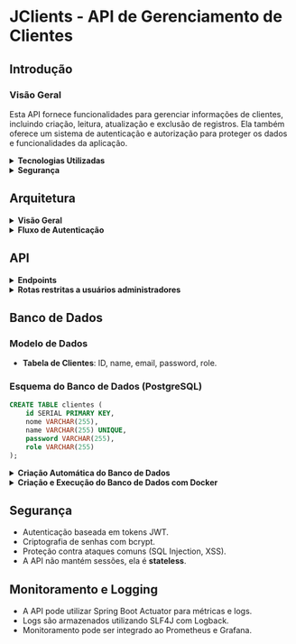 # JClients - API de Gerenciamento de Clientes

## Introdução

### Visão Geral
Esta API fornece funcionalidades para gerenciar informações de clientes, incluindo criação, leitura, atualização e exclusão de registros. Ela também oferece um sistema de autenticação e autorização para proteger os dados e funcionalidades da aplicação.

<details>
  <summary><strong>Tecnologias Utilizadas</strong></summary><br />
  
- **Linguagem de Programação**: Java 17
- **Framework**: Spring Boot 3.4.3
- **Banco de Dados**: PostgreSQL e H2 (para testes)
- **Segurança**: Spring Security e JWT (JSON Web Tokens)
- **Outras Dependências**: Spring Data JPA, Lombok, Spring Boot Actuator, Spring Boot Validation
</details>

<details>
  <summary><strong>Segurança</strong></summary><br />
  
- A API utiliza um sistema de segurança para proteger os endpoints.
- A autenticação é baseada em tokens JWT.
- As senhas são armazenadas de forma segura, utilizando criptografia bcrypt.
- As permissões são baseadas em roles (USER e ADMIN).
  </details>

## Arquitetura

<details>
  <summary><strong>Visão Geral</strong></summary><br />
  
A aplicação segue uma arquitetura em camadas:
- **Controller**: Recebe as requisições HTTP e retorna as respostas.
- **Service**: Contém a lógica de negócios.
- **Repository**: Gerencia a comunicação com o banco de dados.
- **Security**: Responsável pela autenticação e autorização.
</details>

<details>
  <summary><strong>Fluxo de Autenticação</strong></summary><br />

1. O cliente envia suas credenciais para o endpoint de autenticação.
2. A API verifica as credenciais e gera um token JWT de acesso.
3. O token é retornado ao cliente.
4. O cliente inclui o token no cabeçalho das requisições subsequentes.
5. A API valida o token e autoriza o acesso aos endpoints protegidos.
</details>

## API

<details>
  <summary><strong>Endpoints</strong></summary><br />

#### Retorna os dados do usuário de acordo com o token
```bash
GET /clients/me

header: {
  "authorization": "Bearer token"
}
```
| Parâmetro   | Tipo       | Descrição                                   |
| :---------- | :--------- | :------------------------------------------ |
| `authorization` | `string` | **Obrigatório**. O token JWT gerado pelo login |

##### Respostas:
- **200 OK**: Retorna os dados do usuário.
- **401 Unauthorized**: Token inválido ou ausente.

#### Retorna um token referente ao usuário do login
```bash
POST /authentication

body: {
  "email": "user@user.com",
  "password": "secret_user"
}
```
| Parâmetro   | Tipo       | Descrição                                   |
| :---------- | :--------- | :------------------------------------------ |
| `email`      | `string` | **Obrigatório**. O email do seu usuário |
| `password`   | `string` | **Obrigatório**. A senha do seu usuário |

##### Respostas:
- **200 OK**: Retorna o token JWT.
- **400 Bad Request**: Campos inválidos.
- **401 Unauthorized**: Credenciais incorretas.

#### Realiza o cadastro de um novo usuário e retorna um token referente ao login
```bash
POST /clients

body: {
  "email": "venenozo@gmail.com",
  "password": "mod100%feliz",
  "name": "Kageyama Mob",
  "role": "user"
}
```
| Parâmetro   | Tipo       | Descrição                                   |
| :---------- | :--------- | :------------------------------------------ |
| `email`     | `string`   | **Obrigatório**. O email do seu usuário |
| `password`  | `string`   | **Obrigatório**. A senha do seu usuário |
| `name`      | `string`   | **Obrigatório**. O nome do seu usuário |
| `role`      | `string`   | **Opcional**. A role do usuário (padrão: user) |

##### Respostas:
- **201 Created**: Usuário cadastrado e token retornado.
- **400 Bad Request**: Campos inválidos ou email já cadastrado.
</details>

<details>
  <summary><strong>Rotas restritas a usuários administradores</strong></summary><br />

Nessas rotas é obrigatório a realização do login por parte de um administrador.

#### Retorna todos os usuários
```bash
GET /clients

header: {
  "authorization": "Bearer token"
}
```
| Parâmetro   | Tipo       | Descrição                                                                     |
| :---------- | :--------- |:------------------------------------------------------------------------------|
| `authorization` | `string` | **Obrigatório**. O token JWT de um administrador ou gerente gerado pelo login |

##### Respostas:
- **200 OK**: Retorna a lista de usuários.
- **403 Forbidden**: Acesso negado para usuários não administradores.

#### Remove um usuário de acordo com o seu ID
```bash
DELETE /clients/${id}

header: {
  "authorization": "Bearer token"
}
```
| Parâmetro   | Tipo       | Descrição                                                          |
| :---------- | :--------- |:-------------------------------------------------------------------|
| `id`        | `string`   | **Obrigatório**. ID do usuário que deseja apagar                   |
| `authorization` | `string` | **Obrigatório**. O token JWT de um administrador gerado pelo login |


##### Respostas:
- **204 No Content**: Usuário removido com sucesso.
- **404 Not Found**: Usuário não encontrado.
- **403 Forbidden**: Acesso negado.

#### Atualiza a role de um usuário de acordo com seu ID
```bash
PUT /clients/${id}

body: {
  "role": "admin"
}

header: {
  "authorization": "Bearer token"
}
```
| Parâmetro   | Tipo       | Descrição                                   |
| :---------- | :--------- | :------------------------------------------ |
| `id`        | `string`   | **Obrigatório**. ID do usuário que deseja atualizar |
| `role`      | `string`   | **Obrigatório**. A nova role do usuário |
| `authorization` | `string` | **Obrigatório**. O token JWT de um administrador gerado pelo login |

##### Respostas:
- **200 OK**: Role atualizada com sucesso.
- **400 Bad Request**: Role inválida.
- **403 Forbidden**: Acesso negado.
- **404 Not Found**: Usuário não encontrado.
</details>

## Banco de Dados

### Modelo de Dados
- **Tabela de Clientes**: ID, name, email, password, role.

### Esquema do Banco de Dados (PostgreSQL)
```sql
CREATE TABLE clientes (
    id SERIAL PRIMARY KEY,
    nome VARCHAR(255),
    name VARCHAR(255) UNIQUE,
    password VARCHAR(255),
    role VARCHAR(255)
);
```

<details>
  <summary><strong>Criação Automática do Banco de Dados</strong></summary><br />

## Como o Banco de Dados é Criado

A aplicação Spring Boot utiliza o PostgreSQL como banco de dados e configura a criação do banco automaticamente, se necessário. Se o banco de dados não existir, o Spring Boot irá criá-lo automaticamente com base nas configurações definidas no arquivo `application.properties`. A configuração do Hibernate está preparada para gerenciar a criação e atualização do banco de dados conforme as entidades JPA.

A configuração de banco de dados no `application.properties` é a seguinte:

```properties
spring.datasource.url=jdbc:postgresql://localhost:5432/clientsdb
spring.datasource.driverClassName=org.postgresql.Driver
spring.datasource.username=admin
spring.datasource.password=senhasupersecreta
spring.jpa.database-platform=org.hibernate.dialect.PostgreSQLDialect
```

A propriedade `spring.jpa.hibernate.ddl-auto` pode ser configurada de diferentes formas para controlar como o banco de dados será criado ou atualizado. Durante o desenvolvimento, é possível usar a opção `update`, que cria ou altera o banco de dados automaticamente. Em ambientes de produção, recomenda-se desativar a criação automática e configurar o banco de dados manualmente.

#### Exemplo de Configuração application.properties

```properties
spring.jpa.hibernate.ddl-auto=update
```

Isso permite que a aplicação crie ou altere a estrutura do banco de dados automaticamente com base nas suas entidades JPA.

Se necessário, você pode também configurar o banco de dados manualmente com o seguinte comando SQL:

```sql
CREATE DATABASE clientsdb;
```
Após a criação do banco de dados, a aplicação pode ser executada normalmente.
</details>

<details>
  <summary><strong>Criação e Execução do Banco de Dados com Docker</strong></summary><br>

  ## Configuração do Banco de Dados Localmente com Docker

  Para rodar o banco de dados PostgreSQL localmente, você pode utilizar o Docker. O arquivo docker-compose.yml a seguir configura o PostgreSQL, criando o banco de dados automaticamente ao iniciar o container.

### Exemplo de Configuração `docker-compose.yml`

```yaml
  version: '3.8'
  
  services:
    postgres:
      image: postgres:latest
      container_name: clientsdb
      restart: always
      environment:
        POSTGRES_DB: clientsdb
        POSTGRES_USER: admin
        POSTGRES_PASSWORD: senhasecreta
      ports:
        - "5432:5432"
  ```

### Explicação das Configurações

- **POSTGRES_DB**: Nome do banco de dados que será criado (neste caso, `clientsdb`).
- **POSTGRES_USER**: Nome de usuário para acessar o banco de dados (neste caso, `admin`).
- **POSTGRES_PASSWORD**: Senha para o usuário (neste caso, `senhasecreta`).
- **ports**: Mapeia a porta 5432 do container para a porta 5432 da sua máquina local, permitindo que a aplicação se conecte ao banco.

### Como Executar

Para rodar o PostgreSQL com Docker, basta executar o comando:

```bash
  docker-compose up
```

Isso irá iniciar o container do PostgreSQL e criar o banco de dados clientsdb automaticamente.

### Integração com a Aplicação

Após rodar o banco localmente, a aplicação Spring Boot irá se conectar ao PostgreSQL conforme configurado no `application.properties` ou `docker-compose.yml`, utilizando a URL `jdbc:postgresql://localhost:5432/clientsdb`.

Este método facilita o processo de desenvolvimento e teste da aplicação sem precisar de uma instalação manual do banco de dados.

</details>

## Segurança
- Autenticação baseada em tokens JWT.
- Criptografia de senhas com bcrypt.
- Proteção contra ataques comuns (SQL Injection, XSS).
- A API não mantém sessões, ela é **stateless**.

## Monitoramento e Logging
- A API pode utilizar Spring Boot Actuator para métricas e logs.
- Logs são armazenados utilizando SLF4J com Logback.
- Monitoramento pode ser integrado ao Prometheus e Grafana.

